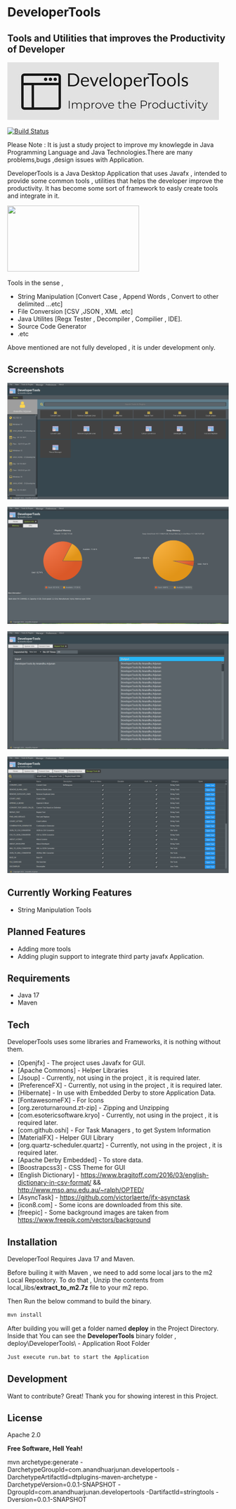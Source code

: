 # DeveloperTools
## Tools and Utilities that improves the Productivity of Developer
![Alt text](screenshots/DeveloperTools-logos-.jpg?raw=true "Logo")

[![Build Status](https://travis-ci.org/joemccann/dillinger.svg?branch=master)](https://travis-ci.org/joemccann/dillinger)

Please Note : It is just a study project to improve my knowlegde in Java Programming Language and Java Technologies.There are many problems,bugs ,design issues with Application.

DeveloperTools is a Java Desktop Application that uses Javafx , intended to provide some common tools , utilities that helps the developer improve the productivity.
It has become some sort of framework to easly create tools and integrate in it.

<img src="https://upload.wikimedia.org/wikipedia/en/c/cc/JavaFX_Logo.png" style="height: 150px; width:300px;"/>

Tools in the sense , 
- String Manipulation [Convert Case , Append Words , Convert to other delimited ...etc]  
- File Conversion [CSV ,JSON , XML .etc]
- Java Utilites [Regx Tester , Decompiler , Compilier , IDE].
- Source Code Generator
- .etc

Above mentioned are not fully developed , it is under development only.


## Screenshots

![Alt text](screenshots/home.PNG?raw=true "Main Page")

![Alt text](screenshots/tools1.PNG?raw=true "Tools Page")

![Alt text](screenshots/tools2.PNG?raw=true "Tools Page")

![Alt text](screenshots/tools3.PNG?raw=true "Tools Page")


## Currently Working Features
- String Manipulation Tools


## Planned Features

- Adding more tools
- Adding plugin support to integrate third party javafx Application.

## Requirements

- Java 17
- Maven

## Tech

DeveloperTools uses some libraries and Frameworks, it is nothing without them.

- [Openjfx] - The project uses Javafx for GUI.
- [Apache Commons] - Helper Libraries
- [Jsoup] - Currently, not using in the project , it is required later.
- [PreferenceFX] - Currently, not using in the project , it is required later.
- [Hibernate] - In use with Embedded Derby to store Application Data.
- [FontawesomeFX] - For Icons
- [org.zeroturnaround.zt-zip] - Zipping and Unzipping
- [com.esotericsoftware.kryo] - Currently, not using in the project , it is required later.
- [com.github.oshi] - For Task Managers , to get System Information
- [MaterialFX] - Helper GUI Library 
- [org.quartz-scheduler.quartz] - Currently, not using in the project , it is required later.
- [Apache Derby Embedded] - To store data.
- [Boostrapcss3] - CSS Theme for GUI
- [English Dictionary] - https://www.bragitoff.com/2016/03/english-dictionary-in-csv-format/ && http://www.mso.anu.edu.au/~ralph/OPTED/
- [AsyncTask] - https://github.com/victorlaerte/jfx-asynctask
- [icon8.com] - Some icons are downloaded from this site.
- [freepic] - Some background images are taken from https://www.freepik.com/vectors/background
      


## Installation

DeveloperTool Requires Java 17 and Maven.

Before builing it with Maven , we need to add some local jars to the m2 Local Repository.
To do that , Unzip the contents from local_libs/**extract_to_m2.7z** file to your m2 repo.

Then Run the below command to build the binary.
```sh
mvn install
```

After building you will get a folder named **deploy** in the Project Directory.
Inside that You can see the **DeveloperTools** binary folder , 
deploy\DeveloperTools\ - Application Root Folder

```sh
Just execute run.bat to start the Application
```



## Development

Want to contribute? Great! Thank you for showing interest in this Project.


## License

Apache 2.0

**Free Software, Hell Yeah!**


mvn archetype:generate -DarchetypeGroupId=com.anandhuarjunan.developertools -DarchetypeArtifactId=dtplugins-maven-archetype -DarchetypeVersion=0.0.1-SNAPSHOT -DgroupId=com.anandhuarjunan.developertools -DartifactId=stringtools -Dversion=0.0.1-SNAPSHOT
